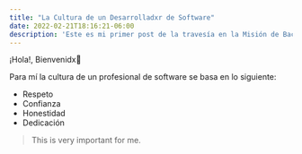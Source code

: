 ```yaml
---
title: "La Cultura de un Desarrolladxr de Software"
date: 2022-02-21T18:16:21-06:00
description: 'Este es mi primer post de la travesía en la Misión de Backend con Node JS de Launch X.'
---
```


¡Hola!, Bienvenidx🤙

Para mí la cultura de un profesional de software se basa en lo siguiente:

- Respeto
- Confianza
- Honestidad
- Dedicación

> This is very important for me.



